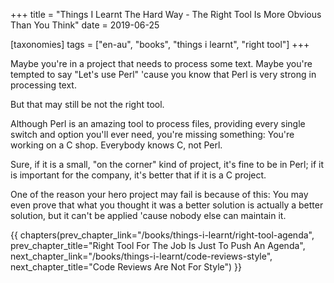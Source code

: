 +++
title = "Things I Learnt The Hard Way - The Right Tool Is More Obvious Than You Think"
date = 2019-06-25

[taxonomies]
tags = ["en-au", "books", "things i learnt", "right tool"]
+++

Maybe you're in a project that needs to process some text. Maybe you're
tempted to say "Let's use Perl" 'cause you know that Perl is very strong in
processing text.

But that may still be not the right tool.

<!-- more -->

Although Perl is an amazing tool to process files, providing every single
switch and option you'll ever need, you're missing something: You're working
on a C shop. Everybody knows C, not Perl.

Sure, if it is a small, "on the corner" kind of project, it's fine to be in
Perl; if it is important for the company, it's better that if it is a C
project.

One of the reason your hero project may fail is because of this: You may even
prove that what you thought it was a better solution is actually a better
solution, but it can't be applied 'cause nobody else can maintain it.

{{ chapters(prev_chapter_link="/books/things-i-learnt/right-tool-agenda", prev_chapter_title="Right Tool For The Job Is Just To Push An Agenda", next_chapter_link="/books/things-i-learnt/code-reviews-style", next_chapter_title="Code Reviews Are Not For Style") }}
